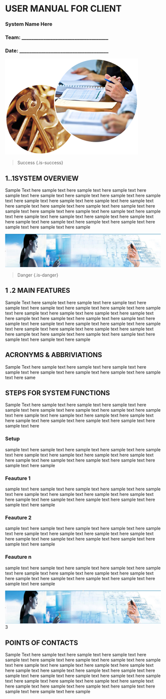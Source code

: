 <!-- TITLE: User Manual -->
<!-- SUBTITLE: A quick summary of User Manual -->

# USER MANUAL FOR CLIENT

### System Name Here

### Team: ____________________________________
### Date: _____________________________________


 ![1 User Manual](/uploads/1-user-manual.png "1 User Manual")

 
 
 
 
 
> Success
{.is-success}

## 1..1SYSTEM OVERVIEW
Sample Text here sample text here sample text here sample text here sample text here sample text here sample text here sample text here sample text here sample text here sample text here sample text here sample text here sample text here sample text here sample text here sample text here sample text here sample text here sample text here sample text here sample text here sample text here sample text here sample text here sample text here sample text here sample text here sample text here sample text here sample text here sample text here sample 


![2 User Manual](/uploads/user-manual/2-user-manual.png "2 User Manual")
> Danger
{.is-danger}
## 1 .2 MAIN FEATURES
Sample Text here sample text here sample text here sample text here sample text here sample text here sample text here sample text here sample text here sample text here sample text here sample text here sample text here sample text here sample text here sample text here sample text here sample text here sample text here sample text here sample text here sample text here sample text here sample text here sample text here sample text here sample text here sample text here sample text here sample text here sample text here sample text here sample 

## ACRONYMS & ABBRIVIATIONS
Sample Text here sample text here sample text here sample text here sample text here sample text here sample text here sample text here sample text here same

## STEPS FOR SYSTEM FUNCTIONS

Sample Text here sample text here sample text here sample text here sample text here sample text here sample text here sample text here sample text here sample text here sample text here sample text here sample text here sample text here sample text here sample text here sample text here sample text here 


### Setup


sample text here sample text here sample text here sample text here sample text here sample text here sample text here sample text here sample text here sample text here sample text here sample text here sample text here sample text here sample 

### Feauture 1

sample text here sample text here sample text here sample text here sample text here sample text here sample text here sample text here sample text here sample text here sample text here sample text here sample text here sample text here sample 

### Feauture 2

sample text here sample text here sample text here sample text here sample text here sample text here sample text here sample text here sample text here sample text here sample text here sample text here sample text here sample text here sample 

### Feauture n
sample text here sample text here sample text here sample text here sample text here sample text here sample text here sample text here sample text here sample text here sample text here sample text here sample text here sample text here sample 



![2 User Manual](/uploads/user-manual/2-user-manual.png "2 User Manual")3
## POINTS OF CONTACTS

Sample Text here sample text here sample text here sample text here sample text here sample text here sample text here sample text here sample text here sample text here sample text here sample text here sample text here sample text here sample text here sample text here sample text here sample text here sample text here sample text here sample text here sample text here sample text here sample text here sample text here sample text here sample text here sample text here sample text here sample text here sample text here sample text here sample 